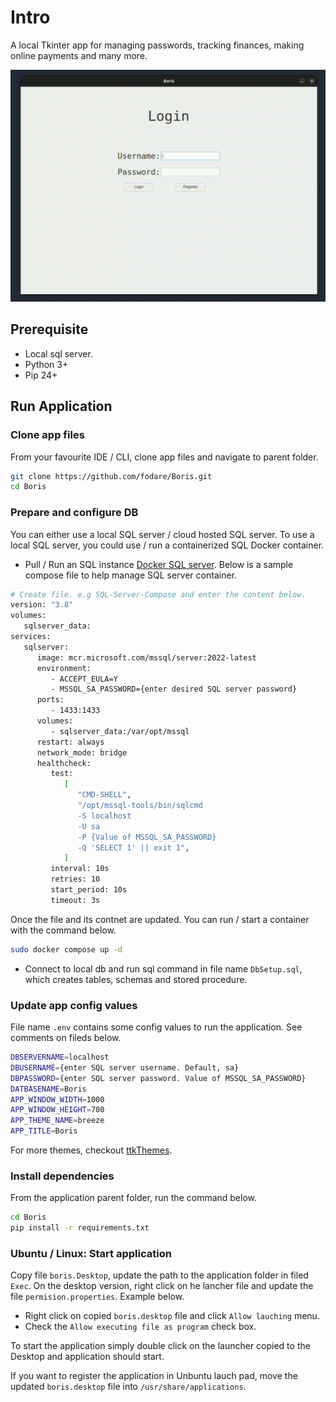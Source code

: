 # Intro

A local Tkinter app for managing passwords, tracking finances, making online payments and many more.

![app gif](Boris.gif)

## Prerequisite

- Local sql server.
- Python 3+
- Pip 24+

## Run Application

### Clone app files

From your favourite IDE / CLI, clone app files and navigate to parent folder.

```bash
git clone https://github.com/fodare/Boris.git
cd Boris
```

### Prepare and configure DB

You can either use a local SQL server / cloud hosted SQL server. To use a local SQL server, you could use / run a containerized SQL Docker container.

- Pull / Run an SQL instance [Docker SQL server](https://hub.docker.com/r/microsoft/mssql-server). Below is a sample compose file to help manage SQL server container.

```bash
# Create file. e.g SQL-Server-Compose and enter the content below.
version: "3.8"
volumes:
   sqlserver_data:
services:
   sqlserver:
      image: mcr.microsoft.com/mssql/server:2022-latest
      environment:
         - ACCEPT_EULA=Y
         - MSSQL_SA_PASSWORD={enter desired SQL server password}
      ports:
         - 1433:1433
      volumes:
         - sqlserver_data:/var/opt/mssql
      restart: always
      network_mode: bridge
      healthcheck:
         test:
            [
               "CMD-SHELL",
               "/opt/mssql-tools/bin/sqlcmd 
               -S localhost 
               -U sa 
               -P {Value of MSSQL_SA_PASSWORD} 
               -Q 'SELECT 1' || exit 1",
            ]
         interval: 10s
         retries: 10
         start_period: 10s
         timeout: 3s
```

Once the file and its contnet are updated. You can run / start a container with the command below.

```bash
sudo docker compose up -d
```

- Connect to local db and run sql command in file name `DbSetup.sql`, which creates tables, schemas and stored procedure.

### Update app config values

File name `.env` contains some config values to run the application. See comments on fileds below.

```bash
DBSERVERNAME=localhost
DBUSERNAME={enter SQL server username. Default, sa}
DBPASSWORD={enter SQL server password. Value of MSSQL_SA_PASSWORD}
DATBASENAME=Boris
APP_WINDOW_WIDTH=1000
APP_WINDOW_HEIGHT=700
APP_THEME_NAME=breeze
APP_TITLE=Boris
```

For more themes, checkout [ttkThemes](https://ttkthemes.readthedocs.io/en/latest/themes.html).

### Install dependencies

From the application parent folder, run the command below.

```bash
cd Boris
pip install -r requirements.txt
```

### Ubuntu / Linux: Start application

Copy file `boris.Desktop`, update the path to the application folder in filed `Exec`. On the desktop version, right click on he lancher file and update the file `permision.properties`. Example below.

- Right click on copied `boris.desktop` file and click `Allow lauching` menu.
- Check the `Allow executing file as program` check box.

To start the application simply double click on the launcher copied to the Desktop and application should start.

If you want to register the application in Unbuntu lauch pad, move the updated `boris.desktop` file into `/usr/share/applications`.
